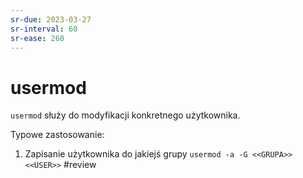 ```yaml
---
sr-due: 2023-03-27
sr-interval: 60
sr-ease: 260
---
```


# usermod
`usermod` służy do modyfikacji konkretnego użytkownika.

Typowe zastosowanie:
1. Zapisanie użytkownika do jakiejś grupy
`usermod -a -G <<GRUPA>> <<USER>>`
#review